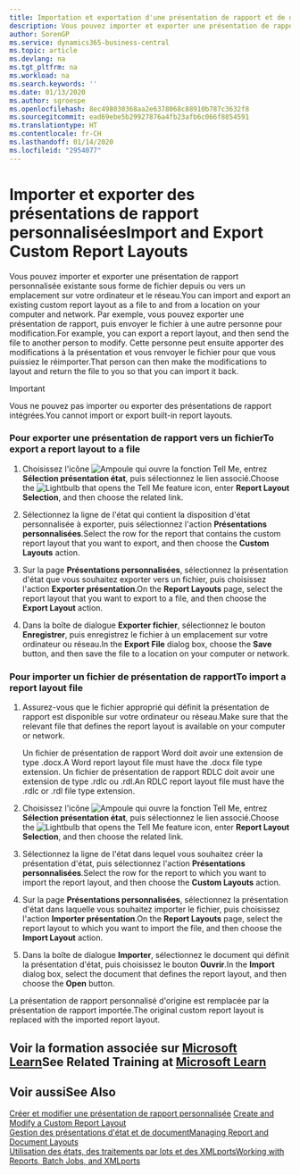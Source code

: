 ```yaml
---
title: Importation et exportation d'une présentation de rapport et de document | Microsoft Docs
description: Vous pouvez importer et exporter une présentation de rapport personnalisée existante sous forme de fichier depuis ou vers un emplacement sur votre ordinateur et le réseau.
author: SorenGP
ms.service: dynamics365-business-central
ms.topic: article
ms.devlang: na
ms.tgt_pltfrm: na
ms.workload: na
ms.search.keywords: ''
ms.date: 01/13/2020
ms.author: sgroespe
ms.openlocfilehash: 8ec498030368aa2e6378068c88910b787c3632f8
ms.sourcegitcommit: ead69ebe5b29927876a4fb23afb6c066f8854591
ms.translationtype: HT
ms.contentlocale: fr-CH
ms.lasthandoff: 01/14/2020
ms.locfileid: "2954077"
---
```

# <a name="import-and-export-custom-report-layouts"></a><span data-ttu-id="3ba34-103">Importer et exporter des présentations de rapport personnalisées</span><span class="sxs-lookup"><span data-stu-id="3ba34-103">Import and Export Custom Report Layouts</span></span>
<span data-ttu-id="3ba34-104">Vous pouvez importer et exporter une présentation de rapport personnalisée existante sous forme de fichier depuis ou vers un emplacement sur votre ordinateur et le réseau.</span><span class="sxs-lookup"><span data-stu-id="3ba34-104">You can import and export an existing custom report layout as a file to and from a location on your computer and network.</span></span> <span data-ttu-id="3ba34-105">Par exemple, vous pouvez exporter une présentation de rapport, puis envoyer le fichier à une autre personne pour modification.</span><span class="sxs-lookup"><span data-stu-id="3ba34-105">For example, you can export a report layout, and then send the file to another person to modify.</span></span> <span data-ttu-id="3ba34-106">Cette personne peut ensuite apporter des modifications à la présentation et vous renvoyer le fichier pour que vous puissiez le réimporter.</span><span class="sxs-lookup"><span data-stu-id="3ba34-106">That person can then make the modifications to layout and return the file to you so that you can import it back.</span></span>  

> [!IMPORTANT]  
>  <span data-ttu-id="3ba34-107">Vous ne pouvez pas importer ou exporter des présentations de rapport intégrées.</span><span class="sxs-lookup"><span data-stu-id="3ba34-107">You cannot import or export built-in report layouts.</span></span>  

### <a name="to-export-a-report-layout-to-a-file"></a><span data-ttu-id="3ba34-108">Pour exporter une présentation de rapport vers un fichier</span><span class="sxs-lookup"><span data-stu-id="3ba34-108">To export a report layout to a file</span></span>  

1.  <span data-ttu-id="3ba34-109">Choisissez l'icône ![Ampoule qui ouvre la fonction Tell Me](media/ui-search/search_small.png "Dites-moi ce que vous voulez faire"), entrez **Sélection présentation état**, puis sélectionnez le lien associé.</span><span class="sxs-lookup"><span data-stu-id="3ba34-109">Choose the ![Lightbulb that opens the Tell Me feature](media/ui-search/search_small.png "Tell me what you want to do") icon, enter **Report Layout Selection**, and then choose the related link.</span></span>  

2.  <span data-ttu-id="3ba34-110">Sélectionnez la ligne de l'état qui contient la disposition d'état personnalisée à exporter, puis sélectionnez l'action **Présentations personnalisées**.</span><span class="sxs-lookup"><span data-stu-id="3ba34-110">Select the row for the report that contains the custom report layout that you want to export, and then choose the **Custom Layouts** action.</span></span>  

3.  <span data-ttu-id="3ba34-111">Sur la page **Présentations personnalisées**, sélectionnez la présentation d'état que vous souhaitez exporter vers un fichier, puis choisissez l'action **Exporter présentation**.</span><span class="sxs-lookup"><span data-stu-id="3ba34-111">On the **Report Layouts** page, select the report layout that you want to export to a file, and then choose the **Export Layout** action.</span></span>  

4.  <span data-ttu-id="3ba34-112">Dans la boîte de dialogue **Exporter fichier**, sélectionnez le bouton **Enregistrer**, puis enregistrez le fichier à un emplacement sur votre ordinateur ou réseau.</span><span class="sxs-lookup"><span data-stu-id="3ba34-112">In the **Export File** dialog box, choose the **Save** button, and then save the file to a location on your computer or network.</span></span>  

### <a name="to-import-a-report-layout-file"></a><span data-ttu-id="3ba34-113">Pour importer un fichier de présentation de rapport</span><span class="sxs-lookup"><span data-stu-id="3ba34-113">To import a report layout file</span></span>  

1.  <span data-ttu-id="3ba34-114">Assurez-vous que le fichier approprié qui définit la présentation de rapport est disponible sur votre ordinateur ou réseau.</span><span class="sxs-lookup"><span data-stu-id="3ba34-114">Make sure that the relevant file that defines the report layout is available on your computer or network.</span></span>  

     <span data-ttu-id="3ba34-115">Un fichier de présentation de rapport Word doit avoir une extension de type .docx.</span><span class="sxs-lookup"><span data-stu-id="3ba34-115">A Word report layout file must have the .docx file type extension.</span></span> <span data-ttu-id="3ba34-116">Un fichier de présentation de rapport RDLC doit avoir une extension de type .rdlc ou .rdl.</span><span class="sxs-lookup"><span data-stu-id="3ba34-116">An RDLC report layout file must have the .rdlc or .rdl file type extension.</span></span>  

2.  <span data-ttu-id="3ba34-117">Choisissez l'icône ![Ampoule qui ouvre la fonction Tell Me](media/ui-search/search_small.png "Dites-moi ce que vous voulez faire"), entrez **Sélection présentation état**, puis sélectionnez le lien associé.</span><span class="sxs-lookup"><span data-stu-id="3ba34-117">Choose the ![Lightbulb that opens the Tell Me feature](media/ui-search/search_small.png "Tell me what you want to do") icon, enter **Report Layout Selection**, and then choose the related link.</span></span>  

3.  <span data-ttu-id="3ba34-118">Sélectionnez la ligne de l'état dans lequel vous souhaitez créer la présentation d'état, puis sélectionnez l'action **Présentations personnalisées**.</span><span class="sxs-lookup"><span data-stu-id="3ba34-118">Select the row for the report to which you want to import the report layout, and then choose the **Custom Layouts** action.</span></span>  

4.  <span data-ttu-id="3ba34-119">Sur la page **Présentations personnalisées**, sélectionnez la présentation d'état dans laquelle vous souhaitez importer le fichier, puis choisissez l'action **Importer présentation**.</span><span class="sxs-lookup"><span data-stu-id="3ba34-119">On the **Report Layouts** page, select the report layout to which you want to import the file, and then choose the **Import Layout** action.</span></span>  

5.  <span data-ttu-id="3ba34-120">Dans la boîte de dialogue **Importer**, sélectionnez le document qui définit la présentation d'état, puis choisissez le bouton **Ouvrir**.</span><span class="sxs-lookup"><span data-stu-id="3ba34-120">In the **Import** dialog box, select the document that defines the report layout, and then choose the **Open** button.</span></span>  

 <span data-ttu-id="3ba34-121">La présentation de rapport personnalisé d'origine est remplacée par la présentation de rapport importée.</span><span class="sxs-lookup"><span data-stu-id="3ba34-121">The original custom report layout is replaced with the imported report layout.</span></span>  

## <a name="see-related-training-at-microsoft-learnlearnmoduleschange-documents-dynamics-365-business-centralindex"></a><span data-ttu-id="3ba34-122">Voir la formation associée sur [Microsoft Learn](/learn/modules/change-documents-dynamics-365-business-central/index)</span><span class="sxs-lookup"><span data-stu-id="3ba34-122">See Related Training at [Microsoft Learn](/learn/modules/change-documents-dynamics-365-business-central/index)</span></span>

## <a name="see-also"></a><span data-ttu-id="3ba34-123">Voir aussi</span><span class="sxs-lookup"><span data-stu-id="3ba34-123">See Also</span></span>  
 <span data-ttu-id="3ba34-124">[Créer et modifier une présentation de rapport personnalisée](ui-how-create-custom-report-layout.md) </span><span class="sxs-lookup"><span data-stu-id="3ba34-124">[Create and Modify a Custom Report Layout](ui-how-create-custom-report-layout.md) </span></span>  
 [<span data-ttu-id="3ba34-125">Gestion des présentations d'état et de document</span><span class="sxs-lookup"><span data-stu-id="3ba34-125">Managing Report and Document Layouts</span></span>](ui-manage-report-layouts.md)  
 [<span data-ttu-id="3ba34-126">Utilisation des états, des traitements par lots et des XMLports</span><span class="sxs-lookup"><span data-stu-id="3ba34-126">Working with Reports, Batch Jobs, and XMLports</span></span>](ui-work-report.md)    
